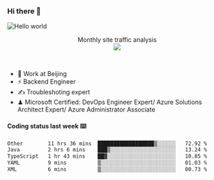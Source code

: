 ### Hi there 👋

<img src="https://raw.githubusercontent.com/sagar-viradiya/sagar-viradiya/master/resources/banner.png" alt="Hello world">
<p align="center"> 
 Monthly site traffic analysis <br/>
  <img src="https://profile-counter.glitch.me/youszoe/count.svg" />
</p>
<br/>

- 🍻 Work at Beijing 
- ⚡ Backend Engineer
- ✍️ Troubleshoting expert
- ♟  Microsoft Certified: DevOps Engineer Expert/ Azure Solutions Architect Expert/ Azure Administrator Associate

#### Coding status last week ⌨️

<!--START_SECTION:waka-->

```txt
Other        11 hrs 36 mins  ██████████████████▒░░░░░░   72.92 %
Java         2 hrs 6 mins    ███▒░░░░░░░░░░░░░░░░░░░░░   13.24 %
TypeScript   1 hr 43 mins    ██▓░░░░░░░░░░░░░░░░░░░░░░   10.85 %
YAML         9 mins          ▒░░░░░░░░░░░░░░░░░░░░░░░░   01.03 %
XML          6 mins          ▒░░░░░░░░░░░░░░░░░░░░░░░░   00.73 %
```

<!--END_SECTION:waka-->

<br/>
<center><img src="http://ghchart.rshah.org/409ba5/yousazoe" alt="" /></center>


